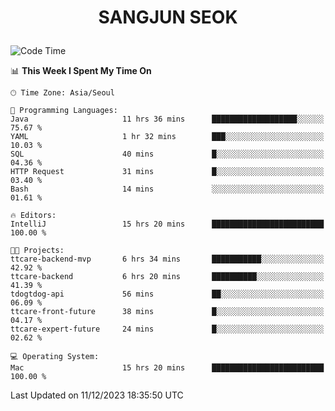 <h1>
 <p align="center">
   SANGJUN SEOK
 </p>
</h1>

<!--START_SECTION:waka-->
![Code Time](http://img.shields.io/badge/Code%20Time-3%2C084%20hrs%206%20mins-blue)

📊 **This Week I Spent My Time On** 

```text
🕑︎ Time Zone: Asia/Seoul

💬 Programming Languages: 
Java                     11 hrs 36 mins      ███████████████████░░░░░░   75.67 % 
YAML                     1 hr 32 mins        ███░░░░░░░░░░░░░░░░░░░░░░   10.03 % 
SQL                      40 mins             █░░░░░░░░░░░░░░░░░░░░░░░░   04.36 % 
HTTP Request             31 mins             █░░░░░░░░░░░░░░░░░░░░░░░░   03.40 % 
Bash                     14 mins             ░░░░░░░░░░░░░░░░░░░░░░░░░   01.61 % 

🔥 Editors: 
IntelliJ                 15 hrs 20 mins      █████████████████████████   100.00 % 

🐱‍💻 Projects: 
ttcare-backend-mvp       6 hrs 34 mins       ███████████░░░░░░░░░░░░░░   42.92 % 
ttcare-backend           6 hrs 20 mins       ██████████░░░░░░░░░░░░░░░   41.39 % 
tdogtdog-api             56 mins             ██░░░░░░░░░░░░░░░░░░░░░░░   06.09 % 
ttcare-front-future      38 mins             █░░░░░░░░░░░░░░░░░░░░░░░░   04.17 % 
ttcare-expert-future     24 mins             █░░░░░░░░░░░░░░░░░░░░░░░░   02.62 % 

💻 Operating System: 
Mac                      15 hrs 20 mins      █████████████████████████   100.00 % 
```


 Last Updated on 11/12/2023 18:35:50 UTC
<!--END_SECTION:waka-->
